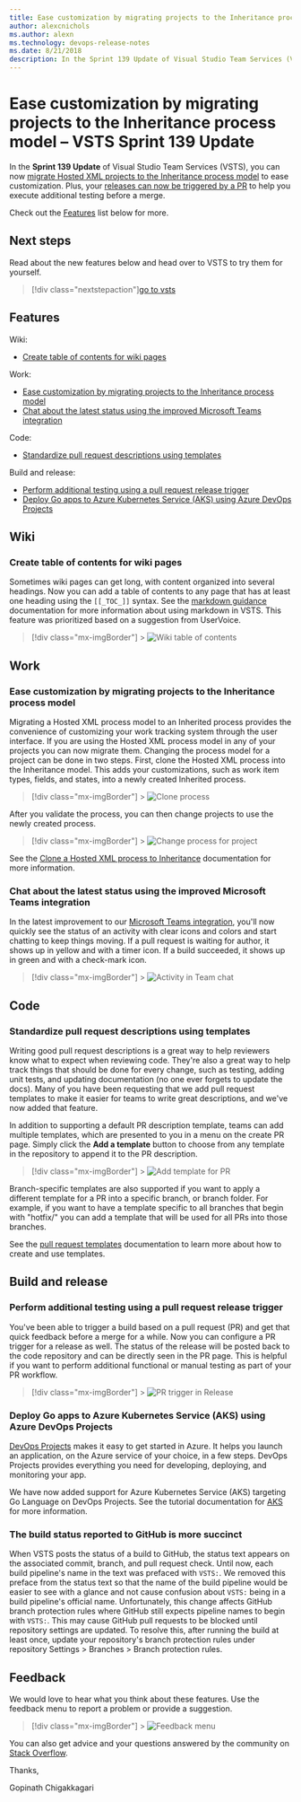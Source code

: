 ```yaml
---
title: Ease customization by migrating projects to the Inheritance process model – VSTS Sprint 139 Update
author: alexcnichols
ms.author: alexn
ms.technology: devops-release-notes
ms.date: 8/21/2018
description: In the Sprint 139 Update of Visual Studio Team Services (VSTS), you can now migrate Hosted XML projects to the Inheritance process model to ease customization.
---
```


# Ease customization by migrating projects to the Inheritance process model – VSTS Sprint 139 Update

In the **Sprint 139 Update** of Visual Studio Team Services (VSTS), you can now [migrate Hosted XML projects to the Inheritance process model](#ease-customization-by-migrating-projects-to-the-inheritance-process-model) to ease customization. Plus, your [releases can now be triggered by a PR](#perform-additional-testing-using-a-pull-request-release-trigger) to help you execute additional testing before a merge.

Check out the [Features](#features) list below for more.

## Next steps

Read about the new features below and head over to VSTS to try them for yourself.

> [!div class="nextstepaction"][go to vsts](https://go.microsoft.com/fwlink/?LinkId=307137&campaign=o~msft~docs~product-vsts~release-notes)

## Features

Wiki:

- [Create table of contents for wiki pages](#create-table-of-contents-for-wiki-pages)

Work:

- [Ease customization by migrating projects to the Inheritance process model](#ease-customization-by-migrating-projects-to-the-inheritance-process-model)
- [Chat about the latest status using the improved Microsoft Teams integration](#chat-about-the-latest-status-using-the-improved-microsoft-teams-integration)

Code:

- [Standardize pull request descriptions using templates](#standardize-pull-request-descriptions-using-templates)

Build and release:

- [Perform additional testing using a pull request release trigger](#perform-additional-testing-using-a-pull-request-release-trigger)
- [Deploy Go apps to Azure Kubernetes Service (AKS) using Azure DevOps Projects](#deploy-go-apps-to-azure-kubernetes-service-aks-using-azure-devops-projects)

## Wiki

### Create table of contents for wiki pages

Sometimes wiki pages can get long, with content organized into several headings. Now you can add a table of contents to any page that has at least one heading using the `[[_TOC_]]` syntax. See the [markdown guidance](/azure/devops/project/wiki/markdown-guidance) documentation for more information about using markdown in VSTS. This feature was prioritized based on a suggestion from UserVoice.

> [!div class="mx-imgBorder"] > ![Wiki table of contents](media/139_03.png)

## Work

### Ease customization by migrating projects to the Inheritance process model

Migrating a Hosted XML process model to an Inherited process provides the convenience of customizing your work tracking system through the user interface. If you are using the Hosted XML process model in any of your projects you can now migrate them. Changing the process model for a project can be done in two steps. First, clone the Hosted XML process into the Inheritance model. This adds your customizations, such as work item types, fields, and states, into a newly created Inherited process.

> [!div class="mx-imgBorder"] > ![Clone process](media/139_04.png)

After you validate the process, you can then change projects to use the newly created process.

> [!div class="mx-imgBorder"] > ![Change process for project](media/139_05.png)

See the [Clone a Hosted XML process to Inheritance](/azure/devops/organizations/settings/work/upgrade-hosted-to-inherited?view=azure-devops&tabs=new-nav) documentation for more information.

### Chat about the latest status using the improved Microsoft Teams integration

In the latest improvement to our [Microsoft Teams integration](https://marketplace.visualstudio.com/items?itemName=ms-vsts.vss-services-teams), you'll now quickly see the status of an activity with clear icons and colors and start chatting to keep things moving. If a pull request is waiting for author, it shows up in yellow and with a timer icon. If a build succeeded, it shows up in green and with a check-mark icon.

> [!div class="mx-imgBorder"] > ![Activity in Team chat](media/139_01.png)

## Code

### Standardize pull request descriptions using templates

Writing good pull request descriptions is a great way to help reviewers know what to expect when reviewing code. They're also a great way to help track things that should be done for every change, such as testing, adding unit tests, and updating documentation (no one ever forgets to update the docs). Many of you have been requesting that we add pull request templates to make it easier for teams to write great descriptions, and we've now added that feature.

In addition to supporting a default PR description template, teams can add multiple templates, which are presented to you in a menu on the create PR page. Simply click the **Add a template** button to choose from any template in the repository to append it to the PR description.

> [!div class="mx-imgBorder"] > ![Add template for PR](media/139_06.png)

Branch-specific templates are also supported if you want to apply a different template for a PR into a specific branch, or branch folder. For example, if you want to have a template specific to all branches that begin with "hotfix/" you can add a template that will be used for all PRs into those branches.

See the [pull request templates](/azure/devops/repos/git/pull-request-templates) documentation to learn more about how to create and use templates.

## Build and release

### Perform additional testing using a pull request release trigger

You've been able to trigger a build based on a pull request (PR) and get that quick feedback before a merge for a while. Now you can configure a PR trigger for a release as well. The status of the release will be posted back to the code repository and can be directly seen in the PR page. This is helpful if you want to perform additional functional or manual testing as part of your PR workflow.

> [!div class="mx-imgBorder"] > ![PR trigger in Release](media/139_02.png)

### Deploy Go apps to Azure Kubernetes Service (AKS) using Azure DevOps Projects

[DevOps Projects](https://azure.microsoft.com/features/devops-projects/) makes it easy to get started in Azure. It helps you launch an application, on the Azure service of your choice, in a few steps. DevOps Projects provides everything you need for developing, deploying, and monitoring your app.

We have now added support for Azure Kubernetes Service (AKS) targeting Go Language on DevOps Projects. See the tutorial documentation for [AKS](/azure/devops-project/azure-devops-project-aks) for more information.

### The build status reported to GitHub is more succinct

When VSTS posts the status of a build to GitHub, the status text appears on the associated commit, branch, and pull request check. Until now, each build pipeline's name in the text was prefaced with `VSTS:`. We removed this preface from the status text so that the name of the build pipeline would be easier to see with a glance and not cause confusion about `VSTS:` being in a build pipeline's official name. Unfortunately, this change affects GitHub branch protection rules where GitHub still expects pipeline names to begin with `VSTS:`. This may cause GitHub pull requests to be blocked until repository settings are updated. To resolve this, after running the build at least once, update your repository's branch protection rules under repository Settings > Branches > Branch protection rules.

## Feedback

We would love to hear what you think about these features. Use the feedback menu to report a problem or provide a suggestion.

> [!div class="mx-imgBorder"] > ![Feedback menu](../2017/media/125_00.png)

You can also get advice and your questions answered by the community on [Stack Overflow](https://stackoverflow.com/questions/tagged/vsts).

Thanks,

Gopinath Chigakkagari
